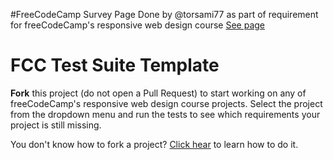 #FreeCodeCamp Survey Page
Done by @torsami77 as part of requirement for freeCodeCamp's responsive web design course
[See page](https://torsami77.github.io/freeCodeCamp_SurveyPage/)

# FCC Test Suite Template

**Fork** this project (do not open a Pull Request) to start working on any of freeCodeCamp's responsive web design course projects. Select the project from the dropdown menu and run the tests to see which requirements your project is still missing.

You don't know how to fork a project? [Click hear](https://help.github.com/articles/fork-a-repo/) to learn how to do it.
